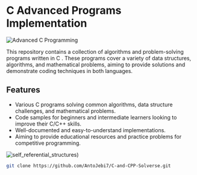 # C Advanced Programs Implementation
![Advanced C Programming](https://bbb-main.blr1.digitaloceanspaces.com/uploads/course/advanced-c-programming-1720530803432.jpeg)


This repository contains a collection of algorithms and problem-solving programs written in C . These programs cover a variety of data structures, algorithms, and mathematical problems, aiming to provide solutions and demonstrate coding techniques in both languages.

## Features
- Various C programs solving common algorithms, data structure challenges, and mathematical problems.
- Code samples for beginners and intermediate learners looking to improve their C/C++ skills.
- Well-documented and easy-to-understand implementations.
- Aiming to provide educational resources and practice problems for competitive programming.

![self_referential_structures](https://media.geeksforgeeks.org/wp-content/cdn-uploads/Self-Referential-Structures.png))

```bash
git clone https://github.com/AntoJebi7/C-and-CPP-Solverse.git
